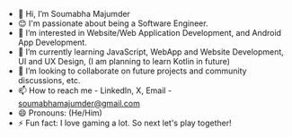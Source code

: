 - 👋 Hi, I’m Soumabha Majumder
- 😊 I'm passionate about being a Software Engineer.
- 👀 I’m interested in Website/Web Application Development, and Android App Development.
- 🌱 I’m currently learning JavaScript, WebApp and Website Development, UI and UX Design, (I am planning to learn Kotlin in future)
- 💞️ I’m looking to collaborate on future projects and community discussions, etc.
- 📫 How to reach me - LinkedIn, X, Email - soumabhamajumder@gmail.com
- 😄 Pronouns: (He/Him)
- ⚡ Fun fact: I love gaming a lot. So next let's play together!

<!---
Soumabha100/Soumabha100 is a ✨ special ✨ repository because its `README.md` (this file) appears on your GitHub profile.
You can click the Preview link to take a look at your changes.
--->
